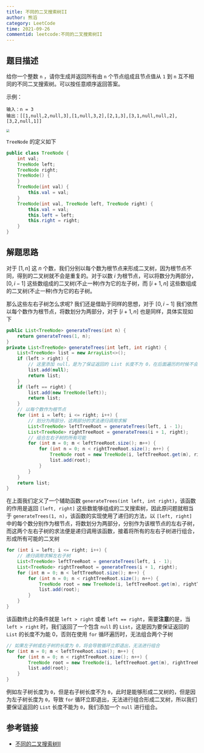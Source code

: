 ```yaml
---
title: 不同的二叉搜索树II
author: 熊滔
category: LeetCode
time: 2021-09-26
commentid: leetcode:不同的二叉搜索树II
---
```


## 题目描述

给你一个整数 `n` ，请你生成并返回所有由 `n` 个节点组成且节点值从 `1` 到 `n` 互不相同的不同二叉搜索树。可以按任意顺序返回答案。

示例：

```
输入：n = 3
输出：[[1,null,2,null,3],[1,null,3,2],[2,1,3],[3,1,null,null,2],[3,2,null,1]]
```

<DisplayBox>
<img src="https://cdn.jsdelivr.net/gh/LastKnightCoder/ImgHosting3/不同的二叉搜索树.drawio2021-09-26-11-19-56.png" style="zoom:50%"/>
</DisplayBox>

`TreeNode` 的定义如下

```java
public class TreeNode {
    int val;
    TreeNode left;
    TreeNode right;
    TreeNode() {
    }
    TreeNode(int val) {
        this.val = val;
    }
    TreeNode(int val, TreeNode left, TreeNode right) {
        this.val = val;
        this.left = left;
        this.right = right;
    }
}
```

## 解题思路

对于 $[1, n]$ 这 $n$ 个数，我们分别以每个数为根节点来形成二叉树，因为根节点不同，得到的二叉树就不会是重复的。对于以数 $i$ 为根节点，可以将数分为两部分，$[0, i -1]$ 这些数组成的二叉树(不止一种)作为它的左子树，而 $[i + 1, n]$ 这些数组成的二叉树(不止一种)作为它的右子树。

那么这些左右子树怎么求呢? 我们还是借助于同样的思想，对于 $[0, i - 1]$ 我们依然以每个数作为根节点，将数划分为两部分，对于 $[i + 1, n]$ 也是同样，具体实现如下


```java
public List<TreeNode> generateTrees(int n) {
    return generateTrees(1, n);
}
private List<TreeNode> generateTrees(int left, int right) {
    List<TreeNode> list = new ArrayList<>();
    if (left > right) {
        // 这里添加 null，是为了保证返回的 List 长度不为 0，在后面遍历的时候不会退出循环
        list.add(null);
        return list;
    }
    if (left == right) {
        list.add(new TreeNode(left));
        return list;
    }
    // 以每个数作为根节点
    for (int i = left; i <= right; i++) {
        // 划分为两部分，这两部分的求法递归调用求解 
        List<TreeNode> leftTreeRoot = generateTrees(left, i - 1);
        List<TreeNode> rightTreeRoot = generateTrees(i + 1, right);
        // 组合左右子树的所有可能
        for (int m = 0; m < leftTreeRoot.size(); m++) {
            for (int n = 0; n < rightTreeRoot.size(); n++) {
                TreeNode root = new TreeNode(i, leftTreeRoot.get(m), rightTreeRoot.get(n));
                list.add(root);
            }
        }
    }
    return list;
}
```

在上面我们定义了一个辅助函数 `generateTrees(int left, int right)`，该函数的作用是返回 `[left, right]` 这些数能够组成的二叉搜索树，因此原问题就相当于 `generateTrees(1, n)`，该函数的实现使用了递归的方法，以 `[left, right]` 中的每个数分别作为根节点，将数划分为两部分，分别作为该根节点的左右子树，而这两个左右子树的求法便是递归调用该函数，接着将所有的左右子树进行组合，形成所有可能的二叉树

```java {3-4}
for (int i = left; i <= right; i++) {
    // 递归调用求解左右子树
    List<TreeNode> leftTreeRoot = generateTrees(left, i - 1);
    List<TreeNode> rightTreeRoot = generateTrees(i + 1, right);
    for (int m = 0; m < leftTreeRoot.size(); m++) {
        for (int n = 0; n < rightTreeRoot.size(); n++) {
            TreeNode root = new TreeNode(i, leftTreeRoot.get(m), rightTreeRoot.get(n));
            list.add(root);
        }
    }
}
```

该函数终止的条件就是 `left > right` 或者  `left == right`，需要**注意**的是，当 `left > right` 时，我们返回了一个包含 `null` 的 `List`，这是因为要保证返回的  `List` 的长度不为能 0，否则在使用 `for` 循环遍历时，无法组合两个子树

```java {2}
// 如果左子树或右子树的长度为 0，将会导致循环立即退出，无法进行组合
for (int m = 0; m < leftTreeRoot.size(); m++) {
    for (int n = 0; n < rightTreeRoot.size(); n++) {
        TreeNode root = new TreeNode(i, leftTreeRoot.get(m), rightTreeRoot.get(n));
        list.add(root);
    }
}
```

例如左子树长度为 `0`，但是右子树长度不为 `0`，此时是能够形成二叉树的，但是因为左子树长度为 `0`，导致 `for` 循环立即退出，无法进行组合形成二叉树，所以我们要保证返回的 `List` 长度不能为 `0`，我们添加一个 `null` 进行组合。

## 参考链接

- [不同的二叉搜索树II](https://leetcode-cn.com/problems/unique-binary-search-trees-ii/)